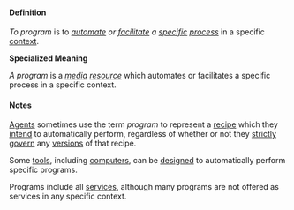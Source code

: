 #### Definition

*To program* is to *[automate](https://github.com/gcassel/Modular-Organization-Terminology/blob/master/terms/automate.md) or [facilitate](https://github.com/gcassel/Modular-Organization-Terminology/blob/master/terms/facilitate.md) a [specific](https://github.com/gcassel/Modular-Organization-Terminology/blob/master/terms/specific.md) [process](https://github.com/gcassel/Modular-Organization-Terminology/blob/master/terms/process.md)* in a specific [context](https://github.com/gcassel/Modular-Organization-Terminology/blob/master/terms/context.md).

**Specialized Meaning** 

*A program* is a *[media](https://github.com/gcassel/Modular-Organization-Terminology/blob/master/terms/media.md) [resource](https://github.com/gcassel/Modular-Organization-Terminology/blob/master/terms/resource.md)* which automates or facilitates a specific process in a specific context.

#### Notes

[Agents](https://github.com/gcassel/Modular-Organization-Terminology/blob/master/terms/agent.md) sometimes use the term *program* to represent a [recipe](https://github.com/gcassel/Modular-Organization-Terminology/blob/master/terms/recipe.md) which they [intend](https://github.com/gcassel/Modular-Organization-Terminology/blob/master/terms/intend.md) to automatically perform, regardless of whether or not they [strictly](https://github.com/gcassel/Modular-Organization-Terminology/blob/master/terms/strict.md) [govern](https://github.com/gcassel/Modular-Organization-Terminology/blob/master/terms/govern.md) any [versions](https://github.com/gcassel/Modular-Organization-Terminology/blob/master/terms/version.md) of that recipe.

Some [tools](https://github.com/gcassel/Modular-Organization-Terminology/blob/master/terms/tool.md), including [computers](https://github.com/gcassel/Modular-Organization-Terminology/blob/master/terms/computer.md), can be [designed](https://github.com/gcassel/Modular-Organization-Terminology/blob/master/terms/design.md) to automatically perform specific programs.

Programs include all [services](https://github.com/gcassel/Modular-Organizing-Terminology/blob/master/terms/serve.md), although many programs are not offered as services in any specific context.
